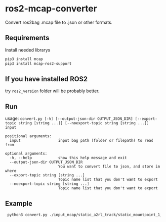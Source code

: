 # ros2-mcap-converter

Convert ros2bag .mcap file to .json or other formats.

## Requirements

Install needed librarys

```bash
pip3 install mcap
pip3 install mcap-ros2-support
```

## If you have installed ROS2

try `ros2_version` folder will be probably better.

## Run

usage: `convert.py [-h] [--output-json-dir OUTPUT_JSON_DIR] [--export-topic string [string ...]] [--noexport-topic string [string ...]] input`

```
positional arguments:
  input                 input bag path (folder or filepath) to read from

optional arguments:
  -h, --help            show this help message and exit
  --output-json-dir OUTPUT_JSON_DIR
                        You want to convert file to json, and store in where
  --export-topic string [string ...]
                        Topic name list that you don't want to export
  --noexport-topic string [string ...]
                        Topic name list that you don't want to export
```

## Example

```bash
 python3 convert.py ./input_mcap/static_a2rl_track/static_mountpoint_1_0.mcap --export-topic /vectornav/raw/gps
```


